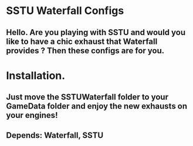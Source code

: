 SSTU Waterfall Configs
======================
Hello. Are you playing with SSTU and would you like to have a chic exhaust that Waterfall provides ? Then these configs are for you.
---
Installation. 
======================
Just move the SSTUWaterfall folder to your GameData folder and enjoy the new exhausts on your engines!
---
Depends: Waterfall, SSTU
---
